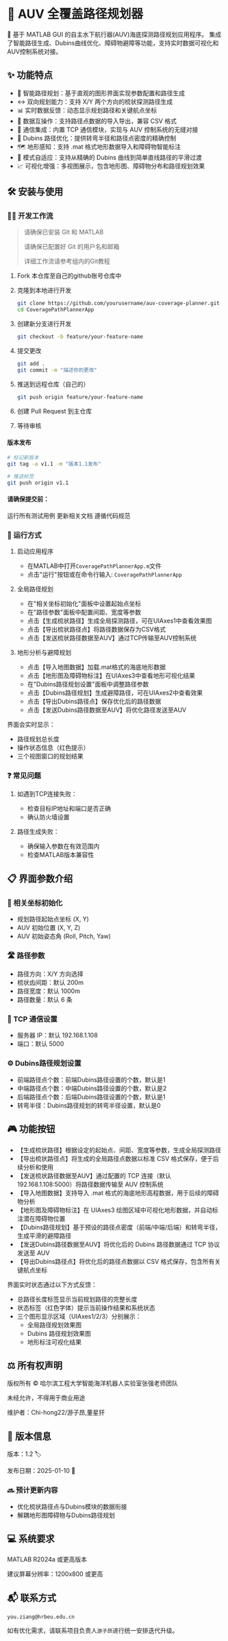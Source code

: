 # 🌊 AUV 全覆盖路径规划器

🚀 基于 MATLAB GUI 的自主水下航行器(AUV)海底探测路径规划应用程序。
集成了智能路径生成、Dubins曲线优化、障碍物避障等功能，支持实时数据可视化和AUV控制系统对接。

## ✨ 功能特点

- 🎯 智能路径规划：基于直观的图形界面实现参数配置和路径生成
- ↔️ 双向规划能力：支持 X/Y 两个方向的梳状探测路径生成
- 📊 实时数据反馈：动态显示规划路径和关键航点坐标
- 💾 数据互操作：支持路径点数据的导入导出，兼容 CSV 格式
- 🔄 通信集成：内置 TCP 通信模块，实现与 AUV 控制系统的无缝对接
- 🔄 Dubins 路径优化：提供转弯半径和路径点密度的精确控制
- 🗺️ 地形感知：支持 .mat 格式地形数据导入和障碍物智能标注
- 🔄 模式自适应：支持从精确的 Dubins 曲线到简单直线路径的平滑过渡
- 📈 可视化增强：多视图展示，包含地形图、障碍物分布和路径规划效果

## 🛠️ 安装与使用

### 👨‍💻 开发工作流

> 请确保已安装 Git 和 MATLAB
> 
> 请确保已配置好 Git 的用户名和邮箱
> 
> 详细工作流请参考组内的Git教程

1. Fork 本仓库至自己的github账号仓库中
2. 克隆到本地进行开发

    ```bash
    git clone https://github.com/yourusername/auv-coverage-planner.git
    cd CoveragePathPlannerApp
    ```

3. 创建新分支进行开发

    ```bash
    git checkout -b feature/your-feature-name
    ```

4. 提交更改

    ```bash
    git add .
    git commit -m "描述你的更改"
    ```

5. 推送到远程仓库（自己的）

    ```bash
    git push origin feature/your-feature-name
    ```

6. 创建 Pull Request 到主仓库
7. 等待审核

#### 版本发布

```bash
# 标记新版本
git tag -a v1.1 -m "版本1.1发布"

# 推送标签
git push origin v1.1
```

#### 请确保提交前：

运行所有测试用例
更新相关文档
遵循代码规范

### 🚦 运行方式

1. 启动应用程序
   - 在MATLAB中打开`CoveragePathPlannerApp.m`文件
   - 点击"运行"按钮或在命令行输入: `CoveragePathPlannerApp`

2. 全局路径规划
   - 在"相关坐标初始化"面板中设置起始点坐标
   - 在"路径参数"面板中配置间距、宽度等参数
   - 点击【生成梳状路径】生成全局探测路径，可在UIAxes1中查看效果图
   - 点击【导出梳状路径点】将路径数据保存为CSV格式
   - 点击【发送梳状路径数据至AUV】通过TCP传输至AUV控制系统

3. 地形分析与避障规划
   - 点击【导入地图数据】加载.mat格式的海底地形数据
   - 点击【地形图及障碍物标注】在UIAxes3中查看地形可视化结果
   - 在"Dubins路径规划设置"面板中调整路径参数
   - 点击【Dubins路径规划】生成避障路径，可在UIAxes2中查看效果
   - 点击【导出Dubins路径点】保存优化后的路径数据
   - 点击【发送Dubins路径数据至AUV】将优化路径发送至AUV

界面会实时显示：
- 路径规划总长度
- 操作状态信息（红色提示）
- 三个视图窗口的规划结果

### ❓ 常见问题

1. 如遇到TCP连接失败：

   - 检查目标IP地址和端口是否正确
   - 确认防火墙设置
  
2. 路径生成失败：

   - 确保输入参数在有效范围内
   - 检查MATLAB版本兼容性

## 📋 界面参数介绍

### 📍 相关坐标初始化

- 规划路径起始点坐标 (X, Y)
- AUV 初始位置 (X, Y, Z)
- AUV 初始姿态角 (Roll, Pitch, Yaw)

### 🛣️ 路径参数

- 路径方向：X/Y 方向选择
- 梳状齿间距：默认 200m
- 路径宽度：默认 1000m
- 路径数量：默认 6 条

### 🔌 TCP 通信设置

- 服务器 IP：默认 192.168.1.108
- 端口：默认 5000

### ⚙️ Dubins路径规划设置

- 前端路径点个数：前端Dubins路径设置的个数，默认是1
- 中端路径点个数：中端Dubins路径设置的个数，默认是2
- 后端路径点个数：后端Dubins路径设置的个数，默认是1
- 转弯半径：Dubins路径规划的转弯半径设置，默认是0

## 🎮 功能按钮

- 【生成梳状路径】根据设定的起始点、间距、宽度等参数，生成全局探测路径
- 【导出梳状路径点】将生成的全局路径点数据以标准 CSV 格式保存，便于后续分析和使用
- 【发送梳状路径数据至AUV】通过配置的 TCP 连接（默认 192.168.1.108:5000）将路径数据传输至 AUV 控制系统
- 【导入地图数据】支持导入 .mat 格式的海底地形高程数据，用于后续的障碍物分析
- 【地形图及障碍物标注】在 UIAxes3 绘图区域中可视化地形数据，并自动标注潜在障碍物位置
- 【Dubins路径规划】基于预设的路径点密度（前端/中端/后端）和转弯半径，生成平滑的避障路径
- 【发送Dubins路径数据至AUV】将优化后的 Dubins 路径数据通过 TCP 协议发送至 AUV
- 【导出Dubins路径点】将优化后的路径点数据以 CSV 格式保存，包含所有关键航点坐标

界面实时状态通过以下方式反馈：

- 总路径长度标签显示当前规划路径的完整长度
- 状态标签（红色字体）提示当前操作结果和系统状态
- 三个图形显示区域（UIAxes1/2/3）分别展示：
  - 全局路径规划效果图
  - Dubins 路径规划效果图
  - 地形标注可视化结果

## ⚖️ 所有权声明

版权所有 © 哈尔滨工程大学智能海洋机器人实验室张强老师团队

未经允许，不得用于商业用途

维护者：Chi-hong22/游子昂,董星犴

## 📝 版本信息

版本：1.2 🏷️

发布日期：2025-01-10 📅

### 🔜 预计更新内容

- 优化梳状路径点与Dubins模块的数据衔接
- 解耦地形图障碍物与Dubins路径规划

## 💻 系统要求

MATLAB R2024a 或更高版本

建议屏幕分辨率：1200x800 或更高

## 📬 联系方式

`you.ziang@hrbeu.edu.cn`

如有优化需求，请联系项目负责人`游子昂`进行统一安排迭代升级。